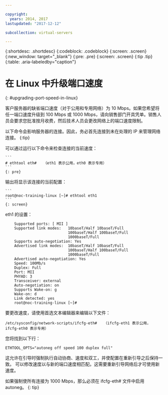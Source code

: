 ```yaml
---

copyright:
  years: 2014, 2017
lastupdated: "2017-12-12"

subcollection: virtual-servers

---
```


{:shortdesc: .shortdesc}
{:codeblock: .codeblock}
{:screen: .screen}
{:new_window: target="_blank"}
{:pre: .pre}
{:screen: .screen}
{:tip .tip}
{:table: .aria-labeledby="caption"}

# 在 Linux 中升级端口速度
{: #upgrading-port-speed-in-linux}

客户服务器的缺省端口速度（对于公用和专用网络）为 10 Mbps。如果您希望将任一端口速度升级到 100 Mbps 或 1000 Mbps，请向销售部门开具凭单。销售人员会要求您批准按月收费，然后技术人员会更改网络上的端口速度限制。

以下命令会影响服务器的连接。因此，务必首先连接到未在处理的 IP 来管理网络连接。
{:tip}

可以通过运行以下命令来检查连接的当前速度：

    ```
    # ethtool eth#   （eth1 表示公用，eth0 表示专用）
    ```
    {: pre}

输出将显示该连接的当前配置：

    ```
    root@noc-training-linux [~]# ethtool eth1
    ```
    {: screen}

eth1 的设置：

        Supported ports: [ MII ]
        Supported link modes:   10baseT/Half 10baseT/Full
                                100baseT/Half 100baseT/Full
                                1000baseT/Full
        Supports auto-negotiation: Yes
        Advertised link modes:  10baseT/Half 10baseT/Full
                                100baseT/Half 100baseT/Full
                                1000baseT/Full
        Advertised auto-negotiation: Yes
        Speed: 100Mb/s
        Duplex: Full
        Port: MII
        PHYAD: 3
        Transceiver: external
        Auto-negotiation: on
        Supports Wake-on: g
        Wake-on: d
        Link detected: yes
        root@noc-training-linux [~]#

要更改速度，请使用首选文本编辑器来编辑以下文件：

    /etc/sysconfig/network-scripts/ifcfg-eth#   （ifcfg-eth1 表示公用，ifcfg-eth0 表示专用）

您将找到以下行：

    ETHTOOL_OPTS="autoneg off speed 100 duplex full"

这允许在引导时强制执行自动协商、速度和双工，并使配置在重新引导之后保持一致。
可以修改速度以与新的端口速度相匹配。这需要重新引导网络后才可使用新速度。

如果强制使所有连接为 1000 Mbps，那么必须在 ifcfg-eth# 文件中启用 autoneg。
{: tip}
